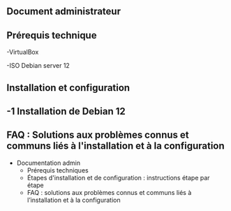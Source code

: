 ## Document administrateur 

## Prérequis technique

 -VirtualBox
 
 -ISO Debian server 12


## Installation et configuration 

 -1 Installation de Debian 12 
  - 


## FAQ : Solutions aux problèmes connus et communs liés à l'installation et à la configuration 



  - Documentation admin
    - Prérequis techniques
    - Étapes d'installation et de configuration : instructions étape par étape
    - FAQ : solutions aux problèmes connus et communs liés à l’installation et à la configuration
